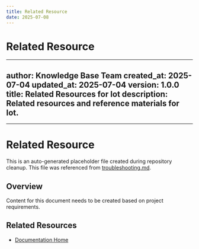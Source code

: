 ```yaml
---
title: Related Resource
date: 2025-07-08
---
```


# Related Resource

---
author: Knowledge Base Team
created_at: 2025-07-04
updated_at: 2025-07-04
version: 1.0.0
title: Related Resources for Iot
description: Related resources and reference materials for Iot.
---

---

# Related Resource

This is an auto-generated placeholder file created during repository cleanup.
This file was referenced from [troubleshooting.md](troubleshooting.md).

## Overview

Content for this document needs to be created based on project requirements.

## Related Resources

- [Documentation Home](../../)
